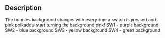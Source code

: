 ## Description

The bunnies background changes with every time a switch is pressed and pink polkadots start turning the background pink!
SW1 - purple background
SW2 - blue background
SW3 - yellow background
SW4 - green background